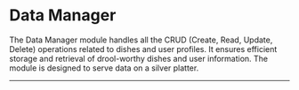 # Data Manager

The Data Manager module handles all the CRUD (Create, Read, Update, Delete) operations related to dishes and user profiles. It ensures efficient storage and retrieval of drool-worthy dishes and user information. The module is designed to serve data on a silver platter.

---